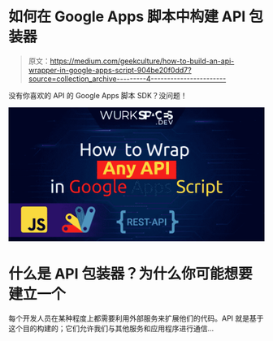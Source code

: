 # 如何在 Google Apps 脚本中构建 API 包装器

> 原文：<https://medium.com/geekculture/how-to-build-an-api-wrapper-in-google-apps-script-904be20f0dd7?source=collection_archive---------4----------------------->

没有你喜欢的 API 的 Google Apps 脚本 SDK？没问题！

![](img/bb70bf2e7f1825e165b8613a9aab6403.png)

# 什么是 API 包装器？为什么你可能想要建立一个

每个开发人员在某种程度上都需要利用外部服务来扩展他们的代码。API 就是基于这个目的构建的；它们允许我们与其他服务和应用程序进行通信…